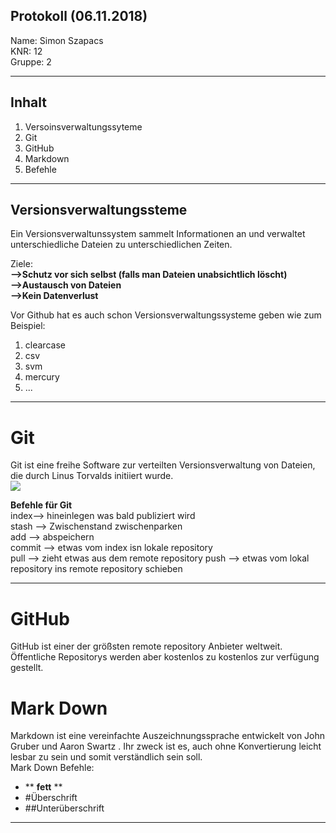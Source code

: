 ## Protokoll (06.11.2018)  

Name: Simon Szapacs  
KNR: 12  
Gruppe: 2  

---
  
  ## Inhalt  
  
  1. Versoinsverwaltungssyteme
  1. Git
  1. GitHub
  1. Markdown 
  1. Befehle  
  
  ---
  
  ## Versionsverwaltungssteme 
  Ein Versionsverwaltunssystem sammelt Informationen an und verwaltet unterschiedliche Dateien zu unterschiedlichen Zeiten.  
  
    
    
  Ziele:  
  **-->Schutz vor sich selbst (falls man Dateien unabsichtlich löscht)**  
  **-->Austausch von Dateien**  
  **-->Kein Datenverlust**  
    
      
 Vor Github hat es auch schon Versionsverwaltungssysteme geben wie zum Beispiel:  
 1. clearcase  
 1. csv  
 1. svm  
 1. mercury  
 1. ...
 
 ---  
 # Git  
 Git ist eine freihe Software zur verteilten Versionsverwaltung von Dateien, die durch Linus Torvalds initiiert wurde.    
 ![](git-cheat1.png)
 
 **Befehle für Git**  
 index--> hineinlegen was bald publiziert wird  
 stash --> Zwischenstand zwischenparken  
 add --> abspeichern  
 commit --> etwas vom index isn lokale repository  
 pull --> zieht etwas aus dem remote repository 
 push --> etwas vom lokal repository ins remote repository schieben  
 
 
 ---  
 # GitHub  
 GitHub ist einer der größsten remote repository Anbieter weltweit. Öffentliche Repositorys werden aber kostenlos zu kostenlos zur verfügung gestellt.  
 
 
 # Mark Down  
Markdown ist eine vereinfachte Auszeichnungssprache entwickelt von John Gruber und Aaron Swartz . Ihr zweck ist es, auch ohne Konvertierung leicht lesbar zu sein und somit verständlich sein soll.  
Mark Down Befehle:  
- ** **fett** **  
- #Überschrift
- ##Unterüberschrift  

---  




 

 
 
 
 
 
 
 
   
     
  
  
  
